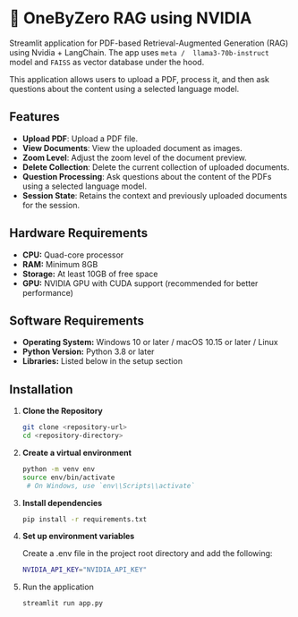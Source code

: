 # 🧠 OneByZero RAG using NVIDIA

Streamlit application for PDF-based Retrieval-Augmented Generation (RAG) using Nvidia + LangChain. The app uses `meta / 
llama3-70b-instruct` model and `FAISS` as vector database under the hood.

This application allows users to upload a PDF, process it, and then ask questions about the content using a selected language model.

## Features

- **Upload PDF**: Upload a PDF file.
- **View Documents**: View the uploaded document as images.
- **Zoom Level**: Adjust the zoom level of the document preview.
- **Delete Collection**: Delete the current collection of uploaded documents.
- **Question Processing**: Ask questions about the content of the PDFs using a selected language model.
- **Session State**: Retains the context and previously uploaded documents for the session.


## Hardware Requirements
- **CPU:** Quad-core processor
- **RAM:** Minimum 8GB
- **Storage:** At least 10GB of free space
- **GPU:** NVIDIA GPU with CUDA support (recommended for better performance)

## Software Requirements
- **Operating System:** Windows 10 or later / macOS 10.15 or later / Linux
- **Python Version:** Python 3.8 or later
- **Libraries:** Listed below in the setup section

## Installation

1. **Clone the Repository**

   ```bash
   git clone <repository-url>
   cd <repository-directory>

2. **Create a virtual environment**

    ```bash
    python -m venv env
    source env/bin/activate  
     # On Windows, use `env\\Scripts\\activate`

3. **Install dependencies**

    ```bash
    pip install -r requirements.txt

4. **Set up environment variables**

    Create a .env file in the project root directory and add the following:

    ```bash
    NVIDIA_API_KEY="NVIDIA_API_KEY"

5. Run the application

    ```bash
    streamlit run app.py
